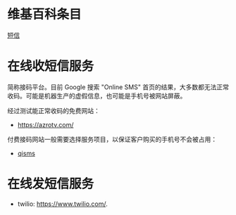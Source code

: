 # 维基百科条目
[短信](https://zh.wiki.chinapedia.org/zh-cn/%E7%B0%A1%E8%A8%8A)

# 在线收短信服务
简称接码平台。目前 Google 搜索 "Online SMS" 首页的结果，大多数都无法正常收码。可能是机器生产的虚假信息，也可能是手机号被网站屏蔽。

经过测试能正常收码的免费网站：
* https://azrotv.com/

付费接码网站一般需要选择服务项目，以保证客户购买的手机号不会被占用：
* [qisms](https://s.beijingxi.net/qisms)

# 在线发短信服务

* twilio: https://www.twilio.com/.
